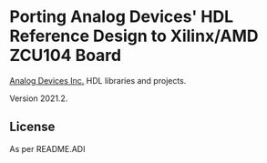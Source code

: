 
# Porting Analog Devices' HDL Reference Design to Xilinx/AMD ZCU104 Board

[Analog Devices Inc.](http://www.analog.com/en/index.html) HDL libraries and projects.

Version 2021.2.

## License

As per README.ADI
